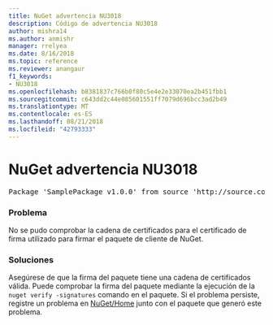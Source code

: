 ```yaml
---
title: NuGet advertencia NU3018
description: Código de advertencia NU3018
author: mishra14
ms.author: anmishr
manager: rrelyea
ms.date: 8/16/2018
ms.topic: reference
ms.reviewer: anangaur
f1_keywords:
- NU3018
ms.openlocfilehash: b8381837c766b0f80c5e4e2e33070ea2b451fbb1
ms.sourcegitcommit: c643dd2c44e085601551ff7079d696bcc3ad2b49
ms.translationtype: MT
ms.contentlocale: es-ES
ms.lasthandoff: 08/21/2018
ms.locfileid: "42793333"
---
```

# <a name="nuget-warning-nu3018"></a>NuGet advertencia NU3018

<pre>Package 'SamplePackage v1.0.0' from source 'http://source.com/index.json': The primary signature found a chain building issue: A certificate chain processed, but terminated in a root certificate which is not trusted by the trust provider.</pre>

### <a name="issue"></a>Problema

No se pudo comprobar la cadena de certificados para el certificado de firma utilizado para firmar el paquete de cliente de NuGet.


### <a name="solution"></a>Soluciones

Asegúrese de que la firma del paquete tiene una cadena de certificados válida. Puede comprobar la firma del paquete mediante la ejecución de la `nuget verify -signatures` comando en el paquete. Si el problema persiste, registre un problema en [NuGet/Home](https://github.com/NuGet/Home/issues) junto con el paquete que generó este problema.


